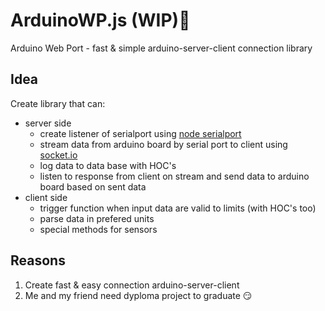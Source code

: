 # ArduinoWP.js (WIP):construction:
Arduino Web Port - fast &amp; simple arduino-server-client connection library
## Idea
Create library that can:
* server side
  * create listener of serialport using [node serialport](https://serialport.io/en/)
  * stream data from arduino board by serial port to client using [socket.io](https://socket.io) 
  * log data to data base with HOC's
  * listen to response from client on stream and send data to arduino board based on sent data
* client side
  * trigger function when input data are valid to limits (with HOC's too)
  * parse data in prefered units
  * special methods for sensors
## Reasons
1. Create fast & easy connection arduino-server-client
2. Me and my friend need dyploma project to graduate :smirk:
